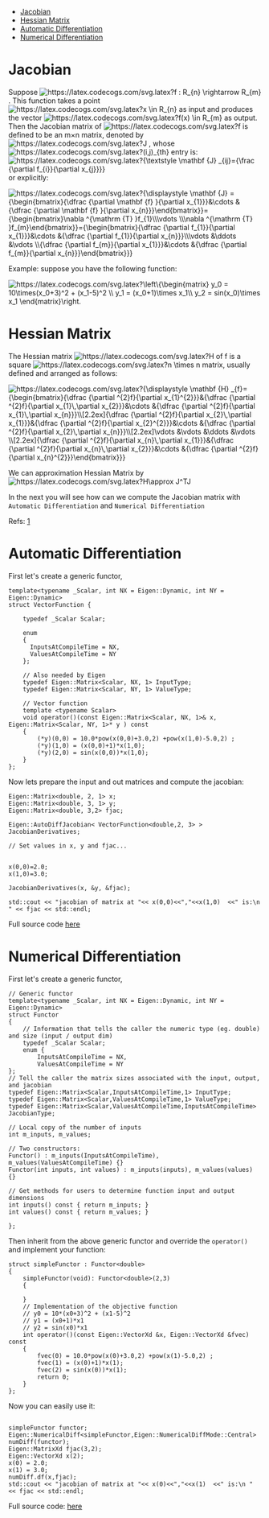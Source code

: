 - [Jacobian](#jacobian)
- [Hessian Matrix](#hessian-matrix)
- [Automatic Differentiation](#automatic-differentiation)
- [Numerical Differentiation](#numerical-differentiation)

# Jacobian

Suppose <img  src="https://latex.codecogs.com/svg.latex?f%20:%20R_{n}%20\rightarrow%20R_{m}"  alt="https://latex.codecogs.com/svg.latex?f : R_{n} \rightarrow R_{m}" />. This function takes a point <img  src="https://latex.codecogs.com/svg.latex?x%20\in%20R_{n}" alt="https://latex.codecogs.com/svg.latex?x \in R_{n}" />  as input and produces the vector 
<img  src="https://latex.codecogs.com/svg.latex?f(x)%20\in%20R_{m}"  alt="https://latex.codecogs.com/svg.latex?f(x) \in R_{m}" /> as output. Then the Jacobian matrix of 
<img  src="https://latex.codecogs.com/svg.latex?f"  alt="https://latex.codecogs.com/svg.latex?f" />  is defined to be an m×n matrix, denoted by  <img  src="https://latex.codecogs.com/svg.latex?J"  alt="https://latex.codecogs.com/svg.latex?J" />  , whose <img  src="https://latex.codecogs.com/svg.latex?(i,j)_{th}"  alt="https://latex.codecogs.com/svg.latex?(i,j)_{th}" /> entry is: <img  src="https://latex.codecogs.com/svg.latex?{\textstyle%20\mathbf%20{J}%20_{ij}={\frac%20{\partial%20f_{i}}{\partial%20x_{j}}}}"  alt="https://latex.codecogs.com/svg.latex?{\textstyle \mathbf {J} _{ij}={\frac {\partial f_{i}}{\partial x_{j}}}}" /> or explicitly:

<img  src="https://latex.codecogs.com/svg.latex?{\displaystyle%20\mathbf%20{J}%20={\begin{bmatrix}{\dfrac%20{\partial%20\mathbf%20{f}%20}{\partial%20x_{1}}}&\cdots%20&{\dfrac%20{\partial%20\mathbf%20{f}%20}{\partial%20x_{n}}}\end{bmatrix}}={\begin{bmatrix}\nabla%20^{\mathrm%20{T}%20}f_{1}\\\vdots%20\\\nabla%20^{\mathrm%20{T}%20}f_{m}\end{bmatrix}}={\begin{bmatrix}{\dfrac%20{\partial%20f_{1}}{\partial%20x_{1}}}&\cdots%20&{\dfrac%20{\partial%20f_{1}}{\partial%20x_{n}}}\\\vdots%20&\ddots%20&\vdots%20\\{\dfrac%20{\partial%20f_{m}}{\partial%20x_{1}}}&\cdots%20&{\dfrac%20{\partial%20f_{m}}{\partial%20x_{n}}}\end{bmatrix}}}"  alt="https://latex.codecogs.com/svg.latex?{\displaystyle \mathbf {J} ={\begin{bmatrix}{\dfrac {\partial \mathbf {f} }{\partial x_{1}}}&\cdots &{\dfrac {\partial \mathbf {f} }{\partial x_{n}}}\end{bmatrix}}={\begin{bmatrix}\nabla ^{\mathrm {T} }f_{1}\\\vdots \\\nabla ^{\mathrm {T} }f_{m}\end{bmatrix}}={\begin{bmatrix}{\dfrac {\partial f_{1}}{\partial x_{1}}}&\cdots &{\dfrac {\partial f_{1}}{\partial x_{n}}}\\\vdots &\ddots &\vdots \\{\dfrac {\partial f_{m}}{\partial x_{1}}}&\cdots &{\dfrac {\partial f_{m}}{\partial x_{n}}}\end{bmatrix}}}" />

Example: suppose you have the following function:

<img  src="https://latex.codecogs.com/svg.latex?\left\{\begin{matrix}%20y_0%20=%2010\times(x_0+3)^2%20+%20(x_1-5)^2%20\\%20y_1%20=%20(x_0+1)\times%20x_1\\%20y_2%20=%20sin(x_0)\times%20x_1%20\end{matrix}\right."  alt="https://latex.codecogs.com/svg.latex?\left\{\begin{matrix}
y_0 = 10\times(x_0+3)^2 + (x_1-5)^2 \\ 
y_1 = (x_0+1)\times x_1\\ 
y_2 = sin(x_0)\times x_1
\end{matrix}\right.
" />


# Hessian Matrix
The Hessian matrix 
<img  src="https://latex.codecogs.com/svg.latex?H"  alt="https://latex.codecogs.com/svg.latex?H" />  of f is a square <img  src="https://latex.codecogs.com/svg.latex?n%20\times%20n"  alt="https://latex.codecogs.com/svg.latex?n \times n" /> matrix, usually defined and arranged as follows:

<img  src="https://latex.codecogs.com/svg.latex?{\displaystyle%20\mathbf%20{H}%20_{f}={\begin{bmatrix}{\dfrac%20{\partial%20^{2}f}{\partial%20x_{1}^{2}}}&{\dfrac%20{\partial%20^{2}f}{\partial%20x_{1}\,\partial%20x_{2}}}&\cdots%20&{\dfrac%20{\partial%20^{2}f}{\partial%20x_{1}\,\partial%20x_{n}}}\\[2.2ex]{\dfrac%20{\partial%20^{2}f}{\partial%20x_{2}\,\partial%20x_{1}}}&{\dfrac%20{\partial%20^{2}f}{\partial%20x_{2}^{2}}}&\cdots%20&{\dfrac%20{\partial%20^{2}f}{\partial%20x_{2}\,\partial%20x_{n}}}\\[2.2ex]\vdots%20&\vdots%20&\ddots%20&\vdots%20\\[2.2ex]{\dfrac%20{\partial%20^{2}f}{\partial%20x_{n}\,\partial%20x_{1}}}&{\dfrac%20{\partial%20^{2}f}{\partial%20x_{n}\,\partial%20x_{2}}}&\cdots%20&{\dfrac%20{\partial%20^{2}f}{\partial%20x_{n}^{2}}}\end{bmatrix}}}"  alt="https://latex.codecogs.com/svg.latex?{\displaystyle \mathbf {H} _{f}={\begin{bmatrix}{\dfrac {\partial ^{2}f}{\partial x_{1}^{2}}}&{\dfrac {\partial ^{2}f}{\partial x_{1}\,\partial x_{2}}}&\cdots &{\dfrac {\partial ^{2}f}{\partial x_{1}\,\partial x_{n}}}\\[2.2ex]{\dfrac {\partial ^{2}f}{\partial x_{2}\,\partial x_{1}}}&{\dfrac {\partial ^{2}f}{\partial x_{2}^{2}}}&\cdots &{\dfrac {\partial ^{2}f}{\partial x_{2}\,\partial x_{n}}}\\[2.2ex]\vdots &\vdots &\ddots &\vdots \\[2.2ex]{\dfrac {\partial ^{2}f}{\partial x_{n}\,\partial x_{1}}}&{\dfrac {\partial ^{2}f}{\partial x_{n}\,\partial x_{2}}}&\cdots &{\dfrac {\partial ^{2}f}{\partial x_{n}^{2}}}\end{bmatrix}}}" />


We can approximation Hessian Matrix by 
<img  src="https://latex.codecogs.com/svg.latex?H\approx%20J^TJ"  alt="https://latex.codecogs.com/svg.latex?H\approx J^TJ" />

In the next you will see how can we compute the Jacobian matrix with `Automatic Differentiation` and `Numerical Differentiation` 

Refs: [1](https://stats.stackexchange.com/questions/71154/when-an-analytical-jacobian-is-available-is-it-better-to-approximate-the-hessia)

# Automatic Differentiation
First let's create a generic functor,
```
template<typename _Scalar, int NX = Eigen::Dynamic, int NY = Eigen::Dynamic>
struct VectorFunction {

    typedef _Scalar Scalar;

    enum
    {
      InputsAtCompileTime = NX,
      ValuesAtCompileTime = NY
    };

    // Also needed by Eigen
    typedef Eigen::Matrix<Scalar, NX, 1> InputType;
    typedef Eigen::Matrix<Scalar, NY, 1> ValueType;

    // Vector function
    template <typename Scalar>
    void operator()(const Eigen::Matrix<Scalar, NX, 1>& x, Eigen::Matrix<Scalar, NY, 1>* y ) const
    {
        (*y)(0,0) = 10.0*pow(x(0,0)+3.0,2) +pow(x(1,0)-5.0,2) ;
        (*y)(1,0) = (x(0,0)+1)*x(1,0);
        (*y)(2,0) = sin(x(0,0))*x(1,0);
    }
};
```

Now lets prepare the input and out matrices and compute the jacobian:
```
Eigen::Matrix<double, 2, 1> x;
Eigen::Matrix<double, 3, 1> y;
Eigen::Matrix<double, 3,2> fjac;

Eigen::AutoDiffJacobian< VectorFunction<double,2, 3> > JacobianDerivatives;

// Set values in x, y and fjac...


x(0,0)=2.0;
x(1,0)=3.0;

JacobianDerivatives(x, &y, &fjac);

std::cout << "jacobian of matrix at "<< x(0,0)<<","<<x(1,0)  <<" is:\n " << fjac << std::endl;
```

Full source code [here](src/auto_diff.cpp)

# Numerical Differentiation

First let's create a generic functor,

```
// Generic functor
template<typename _Scalar, int NX = Eigen::Dynamic, int NY = Eigen::Dynamic>
struct Functor
{
    // Information that tells the caller the numeric type (eg. double) and size (input / output dim)
    typedef _Scalar Scalar;
    enum {
        InputsAtCompileTime = NX,
        ValuesAtCompileTime = NY
};
// Tell the caller the matrix sizes associated with the input, output, and jacobian
typedef Eigen::Matrix<Scalar,InputsAtCompileTime,1> InputType;
typedef Eigen::Matrix<Scalar,ValuesAtCompileTime,1> ValueType;
typedef Eigen::Matrix<Scalar,ValuesAtCompileTime,InputsAtCompileTime> JacobianType;

// Local copy of the number of inputs
int m_inputs, m_values;

// Two constructors:
Functor() : m_inputs(InputsAtCompileTime), m_values(ValuesAtCompileTime) {}
Functor(int inputs, int values) : m_inputs(inputs), m_values(values) {}

// Get methods for users to determine function input and output dimensions
int inputs() const { return m_inputs; }
int values() const { return m_values; }

};
```
Then inherit from the above generic functor and override the `operator()` and implement your function:

```
struct simpleFunctor : Functor<double>
{
    simpleFunctor(void): Functor<double>(2,3)
    {

    }
    // Implementation of the objective function
    // y0 = 10*(x0+3)^2 + (x1-5)^2
    // y1 = (x0+1)*x1
    // y2 = sin(x0)*x1
    int operator()(const Eigen::VectorXd &x, Eigen::VectorXd &fvec) const
    {
        fvec(0) = 10.0*pow(x(0)+3.0,2) +pow(x(1)-5.0,2) ;
        fvec(1) = (x(0)+1)*x(1);
        fvec(2) = sin(x(0))*x(1);
        return 0;
    }
};
```
Now you can easily use it:
```

simpleFunctor functor;
Eigen::NumericalDiff<simpleFunctor,Eigen::NumericalDiffMode::Central> numDiff(functor);
Eigen::MatrixXd fjac(3,2);
Eigen::VectorXd x(2);
x(0) = 2.0;
x(1) = 3.0;
numDiff.df(x,fjac);
std::cout << "jacobian of matrix at "<< x(0)<<","<<x(1)  <<" is:\n " << fjac << std::endl;
```

Full source code: [here](src/numerical_diff.cpp)
    
    


